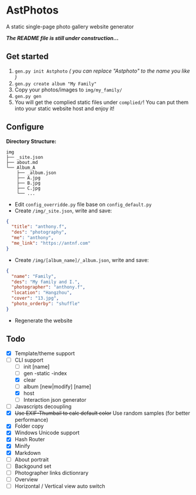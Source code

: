 # AstPhotos
A static single-page photo gallery website generator

***The README file is still under construction...***

## Get started
1. `gen.py init Astphoto` *( you can replace "Astphoto" to the name you like )*
1. `gen.py create album "My Family"`
1. Copy your photos/images to `img/my_family/`
1. `gen.py gen`
1. You will get the complied static files under `complied/`! You can put them into your static website host and enjoy it!

## Configure

**Directory Structure:**
```
img
├── _site.json
├── about.md
└── Album_A
    ├── _album.json
    ├── A.jpg
    ├── B.jpg
    ├── C.jpg
    └── ...
```

- Edit `config_overridde.py` file base on `config_default.py`
- Create `/img/_site.json`, write and save:
```json
{
  "title": "anthony.f",
  "des": "photography",
  "me": "anthony",
  "me_link": "https://antnf.com"
}
```
- Create `/img/[album_name]/_album.json`, write and save:
```json
{
  "name": "Family",
  "des": "My family and I.",
  "photographer": "anthony.f",
  "location": "Hangzhou",
  "cover": "13.jpg",
  "photo_orderby": "shuffle"
}
```
- Regenerate the website

## Todo
- [x] Template/theme support
- [ ] CLI support
  - [ ] init [name]
  - [ ] gen -static -index
  - [x] clear
  - [ ] album [new|modify] [name]
  - [x] host
  - [ ] Interaction json generator
- [ ] Javascripts decoupling
- [x] ~~Use EXIF-Thumbail to calc default color~~ Use random samples (for better performance)
- [x] Folder copy
- [x] Windows Unicode support
- [x] Hash Router
- [x] Minify
- [x] Markdown
- [ ] About portrait
- [ ] Backgound set
- [ ] Photographer links dictionrary
- [ ] Overview
- [ ] Horizontal / Vertical view auto switch
